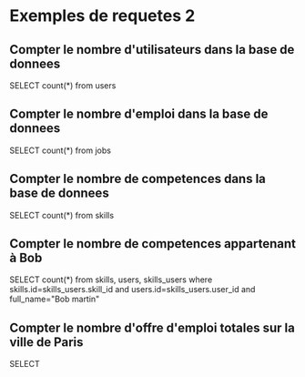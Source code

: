 # Exemples de requetes 2

## Compter le nombre d'utilisateurs dans la base de donnees

SELECT count(*) 
from users

## Compter le nombre d'emploi dans la base de donnees


SELECT count(*) 
from jobs


## Compter le nombre de competences dans la base de donnees


SELECT count(*) 
from skills

## Compter le nombre de competences appartenant à Bob


SELECT count(*) 
from skills, users, skills_users
where skills.id=skills_users.skill_id
and users.id=skills_users.user_id
and full_name="Bob martin"


## Compter le nombre d'offre d'emploi totales sur la ville de Paris


SELECT 
